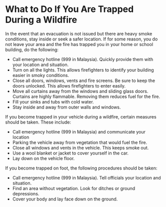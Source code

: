 # What to Do If You Are Trapped During a Wildfire

In the event that an evacuation is not issued but there are heavy smoke conditions, stay inside or seek a safer location. If for some reason, you do not leave your area and the fire has trapped you in your home or school building, do the following:

- Call emergency hotline (999 in Malaysia). Quickly provide them with your location and situation.
- Turn on all the lights. This allows firefighters to identify your building easier in smoky conditions.
- Close all doors, windows, vents and fire screens. Be sure to keep the doors unlocked. This allows firefighters to enter easily.
- Move all curtains away from the windows and sliding glass doors. Curtains are highly flammable. Removing them reduces fuel for the fire.
- Fill your sinks and tubs with cold water.
- Stay inside and away from outer walls and windows.

If you become trapped in your vehicle during a wildfire, certain measures should be taken. These include:

- Call emergency hotline (999 in Malaysia) and communicate your location
- Parking the vehicle away from vegetation that would fuel the fire.
- Close all windows and vents in the vehicle. This keeps smoke out.
- Use a wool blanket or jacket to cover yourself in the car.
- Lay down on the vehicle floor.

If you become trapped on foot, the following procedures should be taken:

- Call emergency hotline (999 in Malaysia). Tell officials your location and situation.
- Find an area without vegetation. Look for ditches or ground depressions.
- Cover your body and lay face down on the ground.
